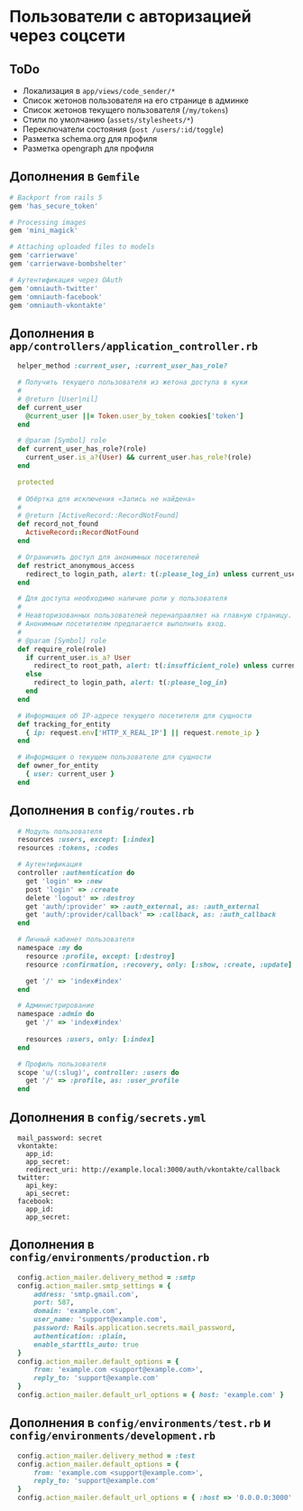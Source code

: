 Пользователи с авторизацией через соцсети
=========================================

ToDo
----

 * Локализация в `app/views/code_sender/*`
 * Список жетонов пользователя на его странице в админке
 * Список жетонов текущего пользователя (`/my/tokens`)
 * Стили по умолчанию (`assets/stylesheets/*`)
 * Переключатели состояния (`post /users/:id/toggle`)
 * Разметка schema.org для профиля
 * Разметка opengraph для профиля

Дополнения в `Gemfile`
----------------------

```ruby    
# Backport from rails 5
gem 'has_secure_token'

# Processing images
gem 'mini_magick'

# Attaching uploaded files to models
gem 'carrierwave'
gem 'carrierwave-bombshelter'

# Аутентификация через OAuth
gem 'omniauth-twitter'
gem 'omniauth-facebook'
gem 'omniauth-vkontakte'
```

Дополнения в `app/controllers/application_controller.rb`
--------------------------------------------------------

```ruby
  helper_method :current_user, :current_user_has_role?

  # Получить текущего пользователя из жетона доступа в куки
  #
  # @return [User|nil]
  def current_user
    @current_user ||= Token.user_by_token cookies['token']
  end

  # @param [Symbol] role
  def current_user_has_role?(role)
    current_user.is_a?(User) && current_user.has_role?(role)
  end

  protected
  
  # Обёртка для исключения «Запись не найдена»
  #
  # @return [ActiveRecord::RecordNotFound]
  def record_not_found
    ActiveRecord::RecordNotFound
  end

  # Ограничить доступ для анонимных посетителей
  def restrict_anonymous_access
    redirect_to login_path, alert: t(:please_log_in) unless current_user.is_a? User
  end

  # Для доступа необходимо наличие роли у пользователя
  #
  # Неавторизованных пользователей перенаправляет на главную страницу.
  # Анонимным посетителям предлагается выполнить вход.
  #
  # @param [Symbol] role
  def require_role(role)
    if current_user.is_a? User
      redirect_to root_path, alert: t(:insufficient_role) unless current_user.has_role? role
    else
      redirect_to login_path, alert: t(:please_log_in)
    end
  end

  # Информация об IP-адресе текущего посетителя для сущности
  def tracking_for_entity
    { ip: request.env['HTTP_X_REAL_IP'] || request.remote_ip }
  end

  # Информация о текущем пользователе для сущности
  def owner_for_entity
    { user: current_user }
  end
```

Дополнения в `config/routes.rb`
-------------------------------

```ruby
  # Модуль пользователя
  resources :users, except: [:index]
  resources :tokens, :codes

  # Аутентификация
  controller :authentication do
    get 'login' => :new
    post 'login' => :create
    delete 'logout' => :destroy
    get 'auth/:provider' => :auth_external, as: :auth_external
    get 'auth/:provider/callback' => :callback, as: :auth_callback
  end

  # Личный кабинет пользователя
  namespace :my do
    resource :profile, except: [:destroy]
    resource :confirmation, :recovery, only: [:show, :create, :update]

    get '/' => 'index#index'
  end

  # Администрирование
  namespace :admin do
    get '/' => 'index#index'
    
    resources :users, only: [:index]
  end

  # Профиль пользователя
  scope 'u/(:slug)', controller: :users do
    get '/' => :profile, as: :user_profile
  end
```

Дополнения в `config/secrets.yml`
---------------------------------

      mail_password: secret
      vkontakte:
        app_id: 
        app_secret: 
        redirect_uri: http://example.local:3000/auth/vkontakte/callback
      twitter:
        api_key: 
        api_secret: 
      facebook:
        app_id: 
        app_secret: 

Дополнения в `config/environments/production.rb`
------------------------------------------------

```ruby
  config.action_mailer.delivery_method = :smtp
  config.action_mailer.smtp_settings = {
      address: 'smtp.gmail.com',
      port: 587,
      domain: 'example.com',
      user_name: 'support@example.com',
      password: Rails.application.secrets.mail_password,
      authentication: :plain,
      enable_starttls_auto: true
  }
  config.action_mailer.default_options = {
      from: 'example.com <support@example.com>',
      reply_to: 'support@example.com'
  }
  config.action_mailer.default_url_options = { host: 'example.com' }
```

Дополнения в `config/environments/test.rb` и `config/environments/development.rb`
---------------------------------------------------------------------------------

```ruby
  config.action_mailer.delivery_method = :test
  config.action_mailer.default_options = {
      from: 'example.com <support@example.com>',
      reply_to: 'support@example.com'
  }
  config.action_mailer.default_url_options = { :host => '0.0.0.0:3000' }
```

